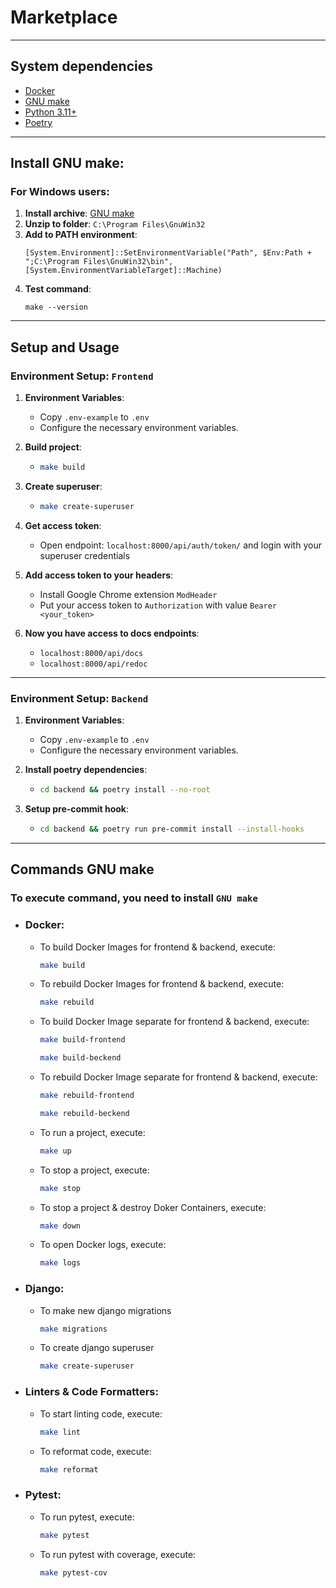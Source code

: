 # Marketplace

---
## System dependencies
- [Docker](https://www.docker.com/products/docker-desktop/)
- [GNU make](https://www.gnu.org/software/make/)
- [Python 3.11+](https://www.python.org/downloads/)
- [Poetry](https://python-poetry.org/docs/)

---
## Install GNU make:
### For Windows users:
1. **Install archive**: [GNU make](https://sourceforge.net/projects/ezwinports/files/make-4.4.1-without-guile-w32-bin.zip/download)
2. **Unzip to folder**: `C:\Program Files\GnuWin32`
3. **Add to PATH environment**:
    ```shell
    [System.Environment]::SetEnvironmentVariable("Path", $Env:Path + ";C:\Program Files\GnuWin32\bin", [System.EnvironmentVariableTarget]::Machine)
    ```
4. **Test command**:
    ```shell
    make --version
    ```

---
## Setup and Usage
### Environment Setup: `Frontend`

1. **Environment Variables**:
   - Copy `.env-example` to `.env`
   - Configure the necessary environment variables.

2. **Build project**:
    - ```bash
      make build
      ```

3. **Create superuser**:
    - ```bash
      make create-superuser
      ```

4. **Get access token**:
   - Open endpoint: `localhost:8000/api/auth/token/` and login with your superuser credentials

5. **Add access token to your headers**:
   - Install Google Chrome extension `ModHeader`
   - Put your access token to `Authorization` with value `Bearer <your_token>`

6. **Now you have access to docs endpoints**:
   - `localhost:8000/api/docs`
   - `localhost:8000/api/redoc`

---
### Environment Setup: `Backend`
1. **Environment Variables**:
   - Copy `.env-example` to `.env`
   - Configure the necessary environment variables.

2. **Install poetry dependencies**: 
    - ```bash
      cd backend && poetry install --no-root
      ```
3. **Setup pre-commit hook**:
    - ```bash
      cd backend && poetry run pre-commit install --install-hooks
      ```

---
## Commands GNU make
### To execute command, you need to install `GNU make`
- ### Docker:
  - To build Docker Images for frontend & backend, execute:
    ```bash
    make build
    ```

  - To rebuild Docker Images for frontend & backend, execute:
    ```bash
    make rebuild
    ```

  - To build Docker Image separate for frontend & backend, execute:
    ```bash
    make build-frontend
    ```
    ```bash
    make build-beckend
    ```

  - To rebuild Docker Image separate for frontend & backend, execute:
    ```bash
    make rebuild-frontend
    ```
    ```bash
    make rebuild-beckend
    ```

  - To run a project, execute:
    ```bash
    make up
    ```

  - To stop a project, execute:
    ```bash
    make stop
    ```

  - To stop a project & destroy Doker Containers, execute:
    ```bash
    make down
    ```

  - To open Docker logs, execute:
    ```bash
    make logs
    ```


- ### Django:
  - To make new django migrations
    ```bash
    make migrations
    ```
  
  - To create django superuser
    ```bash
    make create-superuser
    ```


- ### Linters & Code Formatters:
  - To start linting code, execute:
    ```bash
    make lint
    ```

  - To reformat code, execute:
    ```bash
    make reformat
    ```

- ### Pytest:
  - To run pytest, execute:
    ```bash
    make pytest
    ```

  - To run pytest with coverage, execute:
    ```bash
    make pytest-cov
    ```
    
